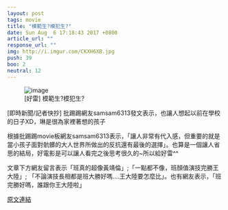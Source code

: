 ```yaml
---
layout: post
tags: movie
title: "模範生?模犯生?"
date: Sun Aug  6 17:18:43 2017 +0800
article_url: ""
response_url: ""
img: http://i.imgur.com/CKXH6XB.jpg
push: 39
boo: 2
neutral: 12
---
```


<figure>
<img src="http://i.imgur.com/CKXH6XB.jpg" alt="image">
<figcaption>
[好雷]  模範生?模犯生?
</figcaption>
</figure>



[即時新聞/記者快抄] 批踢踢網友samsam6313發文表示，也讓人想起以前在學校的日子XD，琳是很為家裡著想的孩子

根據批踢踢movie板網友samsam6313表示，「讓人非常有代入感，但重要的就是當小孩子面對骯髒的大人世界所做出的反抗還有最後的選擇」。也算是一個讓人省思的結局，好電影是可以讓人看完之後思考很久的~所以給好雷^^

文章下方網友留言表示「班真的超像黃靖倫」;「一點都不像，班顏值演技完勝王大陸」; 「不論演技長相都是班大勝好嗎....王大陸要怎麼比」。也有網友表示，「班完勝好嗎，誰跟你王大陸啦」

<a href = "https://www.ptt.cc/bbs/movie/M.1502011127.A.964.html">原文連結</a>

